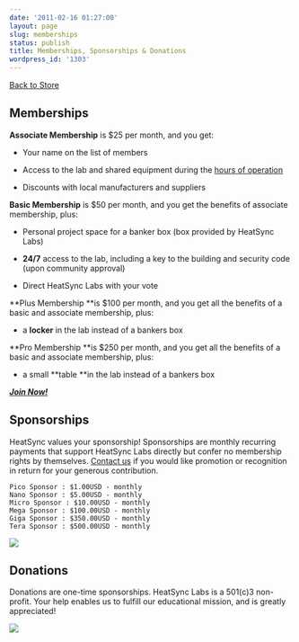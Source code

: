 ```yaml
---
date: '2011-02-16 01:27:00'
layout: page
slug: memberships
status: publish
title: Memberships, Sponsorships & Donations
wordpress_id: '1303'
---
```


[Back to Store](/store)


## Memberships


**Associate Membership** is $25 per month, and you get:



	
  * Your name on the list of members

	
  * Access to the lab and shared equipment during the [hours of operation](/events)

	
  * Discounts with local manufacturers and suppliers


**Basic Membership** is $50 per month, and you get the benefits of associate membership, plus:



	
  * Personal project space for a banker box (box provided by HeatSync Labs)

	
  * **24/7** access to the lab, including a key to the building and security code (upon community approval)

	
  * Direct HeatSync Labs with your vote


**Plus Membership **is $100 per month, and you get all the benefits of a basic and associate membership, plus:



	
  * a **locker** in the lab instead of a bankers box






**Pro Membership **is $250 per month, and you get all the benefits of a basic and associate membership, plus:



	
  * a small **table **in the lab instead of a bankers box





_**[Join Now!](http://www.heatsynclabs.org/store/memberships/membership-application/)**_


## Sponsorships


HeatSync values your sponsorship! Sponsorships are monthly recurring payments that support HeatSync Labs directly but confer no membership rights by themselves. [Contact us](/contact) if you would like promotion or recognition in return for your generous contribution.





	Pico Sponsor : $1.00USD - monthly
	Nano Sponsor : $5.00USD - monthly
	Micro Sponsor : $10.00USD - monthly
	Mega Sponsor : $100.00USD - monthly
	Giga Sponsor : $350.00USD - monthly
	Tera Sponsor : $500.00USD - monthly

  



![](https://www.paypalobjects.com/en_US/i/scr/pixel.gif)




## Donations


Donations are one-time sponsorships. HeatSync Labs is a 501(c)3 non-profit. Your help enables us to fulfill our educational mission, and is greatly appreciated!

![](https://www.paypalobjects.com/WEBSCR-640-20110401-1/en_US/i/scr/pixel.gif)
